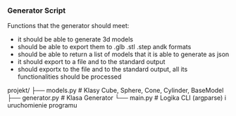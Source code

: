 ### Generator Script

Functions that the generator should meet:
- it should be able to generate 3d models
- should be able to export them to .glb .stl .step andk formats
- should be able to return a list of models that it is able to generate as json
- it should export to a file and to the standard output
- should exportx to the file and to the standard output, all its functionalities should be processed

projekt/
├── models.py        # Klasy Cube, Sphere, Cone, Cylinder, BaseModel
├── generator.py     # Klasa Generator
└── main.py          # Logika CLI (argparse) i uruchomienie programu
